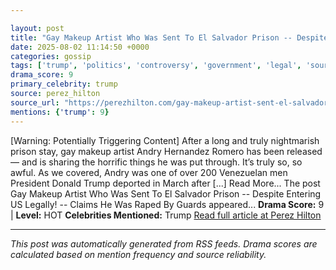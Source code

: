 ```yaml
---

layout: post
title: "Gay Makeup Artist Who Was Sent To El Salvador Prison -- Despite Entering US Legally! -- Claims He Was Raped By Guards"
date: 2025-08-02 11:14:50 +0000
categories: gossip
tags: ['trump', 'politics', 'controversy', 'government', 'legal', 'source-perez_hilton', 'drama-hot']
drama_score: 9
primary_celebrity: trump
source: perez_hilton
source_url: "https://perezhilton.com/gay-makeup-artist-sent-el-salvador-prison-deportation-raped-by-guards-andry-hernandez-romero/"
mentions: {'trump': 9}
---
```


[Warning: Potentially Triggering Content] After a long and truly nightmarish prison stay, gay makeup artist Andry Hernandez Romero has been released — and is sharing the horrific things he was put through. It’s truly so, so awful. As we covered, Andry was one of over 200 Venezuelan men President Donald Trump deported in March after [...] Read More... The post Gay Makeup Artist Who Was Sent To El Salvador Prison -- Despite Entering US Legally! -- Claims He Was Raped By Guards appeared... **Drama Score:** 9 | **Level:** HOT **Celebrities Mentioned:** Trump [Read full article at Perez Hilton](https://perezhilton.com/gay-makeup-artist-sent-el-salvador-prison-deportation-raped-by-guards-andry-hernandez-romero/)

---

*This post was automatically generated from RSS feeds. Drama scores are calculated based on mention frequency and source reliability.*